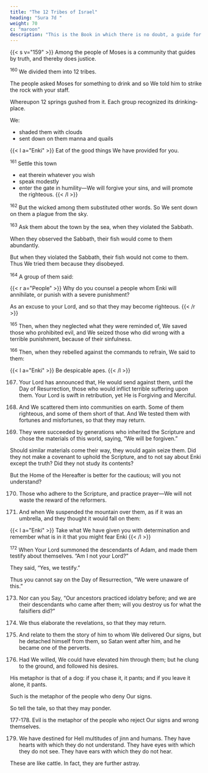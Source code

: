 ```yaml
---
title: "The 12 Tribes of Israel"
heading: "Sura 7d "
weight: 70
c: "maroon"
description: "This is the Book in which there is no doubt, a guide for the righteous."
---
```



{{< s v="159" >}} Among the people of Moses is a community that guides by truth, and thereby does justice.

<sup>160</sup> We divided them into 12 tribes. 

The people asked Moses for something to drink and so We told him to strike the rock with your staff.

Whereupon 12 springs gushed from it. Each group recognized its drinking-place. 

We:
- shaded them with clouds
- sent down on them manna and quails


{{< l a="Enki" >}}
Eat of the good things We have provided for you.
<!-- They did not wrong Us, but they used to wrong their own selves. -->

<sup>161</sup> Settle this town 
- eat therein whatever you wish
- speak modestly
- enter the gate in humility—We will forgive your sins, and will promote the righteous.
{{< /l >}}


<sup>162</sup> But the wicked among them substituted other words. So We sent down on them a plague from the sky. 

<sup>163</sup> Ask them about the town by the sea, when they violated the Sabbath. 

When they observed the Sabbath, their fish would come to them abundantly. 

But when they violated the Sabbath, their fish would not come to them.
Thus We tried them because they disobeyed.


<sup>164</sup> A group of them said:

{{< r a="People" >}}
Why do you counsel a people whom Enki will annihilate, or punish with a severe punishment?

As an excuse to your Lord, and so that they may become righteous.
{{< /r >}}



<sup>165</sup> Then, when they neglected what they were reminded of, We saved those who prohibited evil, and We seized those who did wrong with a terrible punishment, because of their sinfulness.

<sup>166</sup> Then, when they rebelled against the commands to refrain, We said to them:

{{< l a="Enki" >}}
Be despicable apes.
{{< /l >}}

167. Your Lord has announced that, He would send against them, until the Day of Resurrection, those who would inflict terrible suffering upon them. Your Lord is swift in retribution, yet He is Forgiving and Merciful.

168. And We scattered them into communities on earth. Some of them righteous, and some of them short of that. And We tested them with fortunes and misfortunes, so that they may return.

169. They were succeeded by generations who inherited the Scripture and chose the materials of this world, saying, “We will be forgiven.” 

Should similar materials come their way, they would again seize them. Did they not make a covenant to uphold the Scripture, and to not say about Enki except the truth? Did they not study its contents?

But the Home of the Hereafter is better for the cautious; will you not understand?

170. Those who adhere to the Scripture, and practice prayer—We will not waste the reward of the reformers.

171. And when We suspended the mountain over them, as if it was an umbrella, and they
thought it would fall on them: 

{{< l a="Enki" >}}
Take what We have given you with determination and remember what is in it that you might fear Enki
{{< /l >}}

<sup>172</sup> When Your Lord summoned the descendants of Adam, and made them testify about themselves. “Am I not your Lord?”

They said, “Yes, we testify.” 

Thus you cannot say on the Day of Resurrection, “We were unaware of this.”

173. Nor can you Say, “Our ancestors practiced idolatry before; and we are their descendants
who came after them; will you destroy us for what the falsifiers did?”

174. We thus elaborate the revelations, so that they may return.

175. And relate to them the story of him to whom We delivered Our signs, but he detached himself from them, so Satan went after him, and he became one of the perverts.

176. Had We willed, We could have elevated him through them; but he clung to the ground, and followed his desires. 

His metaphor is that of a dog: if you chase it, it pants; and if you leave it alone, it pants.

Such is the metaphor of the people who deny Our signs.

So tell the tale, so that they may ponder.

177-178. Evil is the metaphor of the people who reject Our signs and wrong themselves.

<!-- 178. Whomever Enki guides is the guided one. And whomever He sends astray—these are
the losers. -->

179. We have destined for Hell multitudes of jinn and humans. They have hearts with which they do not understand. They have eyes with which they do not see. They have ears with which they do not hear. 

These are like cattle. In fact, they are further astray.
<!-- These are the heedless. -->
